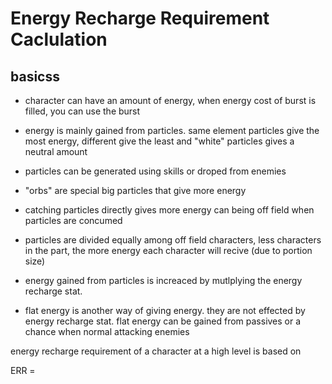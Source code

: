 # Energy Recharge Requirement Caclulation

## basicss
- character can have an amount of energy, when energy cost of burst is filled, you can use the burst
- energy is mainly gained from particles. same element particles give the most energy, different give the least and "white" particles gives a neutral amount
- particles can be generated using skills or droped from enemies
- "orbs" are special big particles that give more energy 
- catching particles directly gives more energy can being off field when particles are concumed
- particles are divided equally among off field characters, less characters in the part, the more energy each character will recive (due to portion size)
- energy gained from particles is increaced by mutlplying the energy recharge stat.

- flat energy is another way of giving energy. they are not effected by energy recharge stat. flat energy can be gained from passives or a chance when normal attacking enemies


energy recharge requirement of a character at a high level is based on

ERR = 

```

```